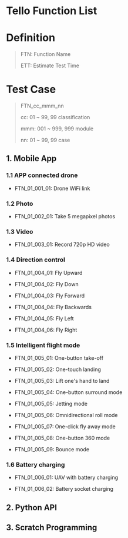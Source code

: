 # Tello Function List

# Definition

> FTN: Function Name
>
> ETT: Estimate Test Time


# Test Case

> FTN_cc_mmm_nn
>
> cc: 01 ~ 99, 99 classification
> 
> mmm: 001 ~ 999, 999 module
> 
> nn: 01 ~ 99, 99 case

## 1. Mobile App

### 1.1 APP connected drone

- FTN_01_001_01: Drone WiFi link

### 1.2 Photo

- FTN_01_002_01: Take 5 megapixel photos

### 1.3 Video

- FTN_01_003_01: Record 720p HD video

### 1.4 Direction control

- FTN_01_004_01: Fly Upward

- FTN_01_004_02: Fly Down

- FTN_01_004_03: Fly Forward

- FTN_01_004_04: Fly Backwards

- FTN_01_004_05: Fly Left

- FTN_01_004_06: Fly Right

### 1.5 Intelligent flight mode

- FTN_01_005_01: One-button take-off

- FTN_01_005_02: One-touch landing

- FTN_01_005_03: Lift one's hand to land

- FTN_01_005_04: One-button surround mode

- FTN_01_005_05: Jetting mode

- FTN_01_005_06: Omnidirectional roll mode

- FTN_01_005_07: One-click fly away mode

- FTN_01_005_08: One-button 360 mode

- FTN_01_005_09: Bounce mode

### 1.6 Battery charging

- FTN_01_006_01: UAV with battery charging

- FTN_01_006_02: Battery socket charging


## 2. Python API


## 3. Scratch Programming